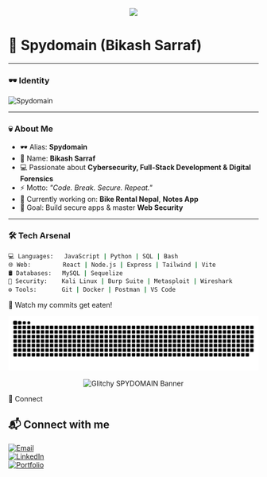 <p align="center">
  <img src="https://capsule-render.vercel.app/api?type=rect&color=gradient&height=200&section=header&text=SPYDOMAIN&fontSize=60&fontColor=00FF00&animation=fadeIn&fontAlignY=35&desc=Bikash%20Sarraf%20⚡&descAlignY=60&descAlign=50" />
</p>



# 🐉 Spydomain (Bikash Sarraf)

---

### 🕶️ Identity
![Spydomain](https://readme-typing-svg.herokuapp.com?font=Fira+Code&weight=700&size=30&duration=2500&pause=500&color=FF00FF&center=true&vCenter=true&width=600&lines=SPYDOMAIN;Bikash+Sarraf;>_Code+Breaker;>_Digital+Forensics;>_Pentester;>_Secure+Coder)

---

### 💀 About Me
- 🕶️ Alias: **Spydomain**
- 👤 Name: **Bikash Sarraf**
- 💻 Passionate about **Cybersecurity, Full-Stack Development & Digital Forensics**
- ⚡ Motto: *"Code. Break. Secure. Repeat."*
- 🌱 Currently working on: **Bike Rental Nepal**, **Notes App**
- 🎯 Goal: Build secure apps & master **Web Security**

---

### 🛠️ Tech Arsenal
```bash
💻 Languages:   JavaScript | Python | SQL | Bash
🌐 Web:         React | Node.js | Express | Tailwind | Vite
🛢️ Databases:   MySQL | Sequelize
🔐 Security:    Kali Linux | Burp Suite | Metasploit | Wireshark
⚙️ Tools:       Git | Docker | Postman | VS Code
```
🐍 Watch my commits get eaten!
<p align="center">
  <img src="https://raw.githubusercontent.com/Platane/snk/output/github-contribution-grid-snake.svg" alt="Snake animation as background" width="1000"/>
</p>

<p align="center">
  <img src="https://raw.githubusercontent.com/kyechan99/capsule-render/master/demo/Marquee.gif" alt="Glitchy SPYDOMAIN Banner" width="800"/>
</p>

📡 Connect

## 📬 Connect with me  

[![Email](https://img.shields.io/badge/Email-D14836?style=for-the-badge&logo=gmail&logoColor=white)](mailto:bikashsarraf83@gmail.com)  
[![LinkedIn](https://img.shields.io/badge/LinkedIn-0077B5?style=for-the-badge&logo=linkedin&logoColor=white)](https://www.linkedin.com/in/bikash-sarraf-683787320/)  
[![Portfolio](https://img.shields.io/badge/Portfolio-000000?style=for-the-badge&logo=vercel&logoColor=white)](https://www.bikashkumarsarraf.com.np)  

